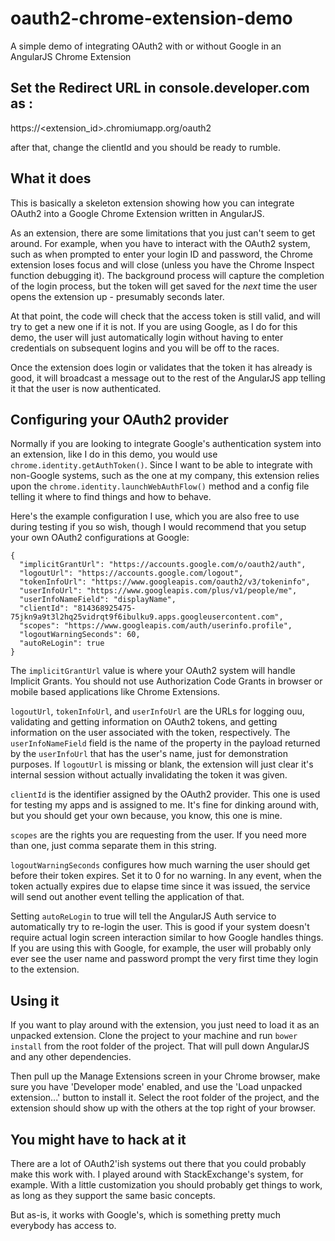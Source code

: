 # oauth2-chrome-extension-demo
A simple demo of integrating OAuth2 with or without Google in an AngularJS Chrome Extension

## Set the Redirect URL in console.developer.com as : 
https://<extension_id>.chromiumapp.org/oauth2

after that, change the clientId and you should be ready to rumble.

## What it does

This is basically a skeleton extension showing how you can integrate OAuth2 into a Google Chrome Extension written in AngularJS.

As an extension, there are some limitations that you just can't seem to get around.  For example, when you have to interact with the OAuth2 system, such as when prompted to enter your login ID and password, the Chrome extension loses focus and will close (unless you have the Chrome Inspect function debugging it).  The background process will capture the completion of the login process, but the token will get saved for the *next* time the user opens the extension up - presumably seconds later.

At that point, the code will check that the access token is still valid, and will try to get a new one if it is not. If you are using Google, as I do for this demo, the user will just automatically login without having to enter credentials on subsequent logins and you will be off to the races.

Once the extension does login or validates that the token it has already is good, it will broadcast a message out to the rest of the AngularJS app telling it that the user is now authenticated.

## Configuring your OAuth2 provider

Normally if you are looking to integrate Google's authentication system into an extension, like I do in this demo, you would use `chrome.identity.getAuthToken()`.  Since I want to be able to integrate with non-Google systems, such as the one at my company, this extension relies upon the `chrome.identity.launchWebAuthFlow()` method and a config file telling it where to find things and how to behave.

Here's the example configuration I use, which you are also free to use during testing if you so wish, though I would recommend that you setup your own OAuth2 configurations at Google:

    {
      "implicitGrantUrl": "https://accounts.google.com/o/oauth2/auth",
      "logoutUrl": "https://accounts.google.com/logout",
      "tokenInfoUrl": "https://www.googleapis.com/oauth2/v3/tokeninfo",
      "userInfoUrl": "https://www.googleapis.com/plus/v1/people/me",
      "userInfoNameField": "displayName",
      "clientId": "814368925475-75jkn9a9t3l2hq25vidrqt9f6ibulku9.apps.googleusercontent.com",
      "scopes": "https://www.googleapis.com/auth/userinfo.profile",
      "logoutWarningSeconds": 60,
      "autoReLogin": true
    }

The `implicitGrantUrl` value is where your OAuth2 system will handle Implicit Grants. You should not use Authorization Code Grants in browser or mobile based applications like Chrome Extensions.

`logoutUrl`, `tokenInfoUrl`, and `userInfoUrl` are the URLs for logging ouu, validating and getting information on OAuth2 tokens, and getting information on the user associated with the token, respectively.  The `userInfoNameField` field is the name of the property in the payload returned by the `userInfoUrl` that has the user's name, just for demonstration purposes.  If `logoutUrl` is missing or blank, the extension will just clear it's internal session without actually invalidating the token it was given.

`clientId` is the identifier assigned by the OAuth2 provider.  This one is used for testing my apps and is assigned to me.  It's fine for dinking around with, but you should get your own because, you know, this one is mine.

`scopes` are the rights you are requesting from the user.  If you need more than one, just comma separate them in this string.

`logoutWarningSeconds` configures how much warning the user should get before their token expires.  Set it to 0 for no warning.  In any event, when the token actually expires due to elapse time since it was issued, the service will send out another event telling the application of that.

Setting `autoReLogin` to true will tell the AngularJS Auth service to automatically try to re-login the user.  This is good if your system doesn't require actual login screen interaction similar to how Google handles things.  If you are using this with Google, for example, the user will probably only ever see the user name and password prompt the very first time they login to the extension.

## Using it

If you want to play around with the extension, you just need to load it as an unpacked extension.  Clone the project to your machine and run `bower install` from the root folder of the project.  That will pull down AngularJS and any other dependencies.

Then pull up the Manage Extensions screen in your Chrome browser, make sure you have 'Developer mode' enabled, and use the 'Load unpacked extension...' button to install it.  Select the root folder of the project, and the extension should show up with the others at the top right of your browser.

## You might have to hack at it

There are a lot of OAuth2'ish systems out there that you could probably make this work with.  I played around with StackExchange's system, for example.  With a little customization you should probably get things to work, as long as they support the same basic concepts.

But as-is, it works with Google's, which is something pretty much everybody has access to.